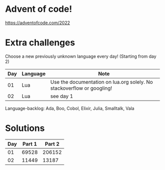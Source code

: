 # Advent of code!
https://adventofcode.com/2022

# Extra challenges
Choose a new previously unknown language every day! (Starting from day 2)

Day | Language | Note
-- | -- | --
01 | Lua | Use the documentation on lua.org solely. No stackoverflow or googling!
02 | Lua | see day 1

Language-backlog: Ada, Boo, Cobol, Elixir, Julia, Smalltalk, Vala

# Solutions
Day | Part 1 | Part 2
-- | -- | --
01 | 69528 | 206152
02 | 11449 | 13187
